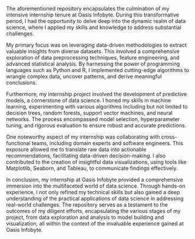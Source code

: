 The aforementioned repository encapsulates the culmination of my intensive internship tenure at Oasis Infobyte. During this transformative period, I had the opportunity to delve deep into the dynamic realm of data science, where I applied my skills and knowledge to address substantial challenges.

My primary focus was on leveraging data-driven methodologies to extract valuable insights from diverse datasets. This involved a comprehensive exploration of data preprocessing techniques, feature engineering, and advanced statistical analysis. By harnessing the power of programming languages such as Python and R, I implemented cutting-edge algorithms to wrangle complex data, uncover patterns, and derive meaningful conclusions.

Furthermore, my internship project involved the development of predictive models, a cornerstone of data science. I honed my skills in machine learning, experimenting with various algorithms including but not limited to decision trees, random forests, support vector machines, and neural networks. The process encompassed model selection, hyperparameter tuning, and rigorous evaluation to ensure robust and accurate predictions.

One noteworthy aspect of my internship was collaborating with cross-functional teams, including domain experts and software engineers. This exposure allowed me to translate raw data into actionable recommendations, facilitating data-driven decision-making. I also contributed to the creation of insightful data visualizations, using tools like Matplotlib, Seaborn, and Tableau, to communicate findings effectively.

In conclusion, my internship at Oasis Infobyte provided a comprehensive immersion into the multifaceted world of data science. Through hands-on experience, I not only refined my technical skills but also gained a deep understanding of the practical applications of data science in addressing real-world challenges. The repository serves as a testament to the outcomes of my diligent efforts, encapsulating the various stages of my project, from data exploration and analysis to model building and visualization, all within the context of the invaluable experience gained at Oasis Infobyte.
